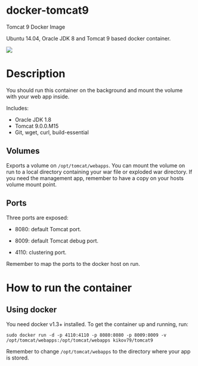 # docker-tomcat9
Tomcat 9 Docker Image

Ubuntu 14.04, Oracle JDK 8 and Tomcat 9 based docker container.

[![](https://images.microbadger.com/badges/image/kikov79/tomcat9.svg)](https://microbadger.com/images/kikov79/tomcat9 "Get your own image badge on microbadger.com")

# Description
You should run this container on the background and mount the volume with your web app inside.

Includes:

 - Oracle JDK 1.8
 - Tomcat 9.0.0.M15
 - Git, wget, curl, build-essential

## Volumes
Exports a volume on `/opt/tomcat/webapps`.
You can mount the volume on run to a local directory containing your war file or exploded war directory.
If you need the management app, remember to have a copy on your hosts volume mount point.

## Ports
Three ports are exposed:

 - 8080: default Tomcat port.

 - 8009: default Tomcat debug port.

 - 4110: clustering port.

Remember to map the ports to the docker host on run.


# How to run the container
## Using docker
You need docker v1.3+ installed. To get the container up and running, run:

```
sudo docker run -d -p 4110:4110 -p 8080:8080 -p 8009:8009 -v /opt/tomcat/webapps:/opt/tomcat/webapps kikov79/tomcat9
```
Remember to change `/opt/tomcat/webapps` to the directory where your app is stored.

